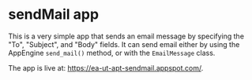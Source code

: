 # sendMail app

This is a very simple app that sends an email message by specifying the "To", "Subject", and "Body" fields.
It can send email either by using the AppEngine `send_mail()` method, or with the `EmailMessage` class.

The app is live at: https://ea-ut-apt-sendmail.appspot.com/.
